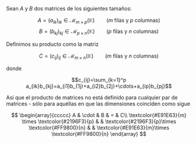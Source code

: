 Sean $A$ y $B$ dos matrices de los siguientes tamaños:

$$A=(a_{ik})_{ik}\in\mathcal{M}_{m\times p}(\mathbb{K})\qquad\text{(\(m\) filas y \(p\) columnas)}$$
$$B=(b_{kj})_{kj}\in\mathcal{M}_{p\times n}(\mathbb{K})\qquad\text{(\(p\) filas y \(n\) columnas)}$$

Definimos su producto como la matriz

$$C=(c_{ij})_{ij}\in\mathcal{M}_{m\times n}(\mathbb{K})\qquad\text{(\(m\) filas y \(n\) columnas)}$$

donde

$$c_{ij}=\sum_{k=1}^p a_{ik}b_{kj}=a_{i1}b_{1j}+a_{i2}b_{2j}+\cdots+a_{ip}b_{pj}$$

Así que el producto de matrices no está definido para cualquier par de matrices - sólo para aquéllas en que las dimensiones coinciden como sigue

$$
\begin{array}{ccccc}
A & \cdot & B  & = & C\\
\textcolor{#E91E63}{m} \times \textcolor{#2196F3}{p} &  & \textcolor{#2196F3}{p}\times \textcolor{#FF9800}{n}  &  & \textcolor{#E91E63}{m}\times \textcolor{#FF9800}{n}
\end{array}
$$